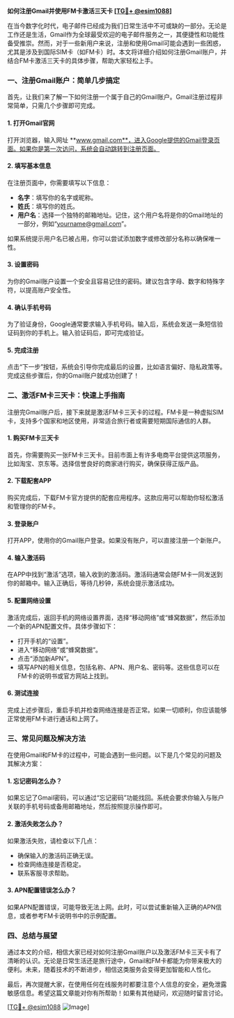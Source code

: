 **如何注册Gmail并使用FM卡激活三天卡 [[TG💪+ @esim1088](https://t.me/s/esim1088)]**

在当今数字化时代，电子邮件已经成为我们日常生活中不可或缺的一部分。无论是工作还是生活，Gmail作为全球最受欢迎的电子邮件服务之一，其便捷性和功能性备受推崇。然而，对于一些新用户来说，注册和使用Gmail可能会遇到一些困惑，尤其是涉及到国际SIM卡（如FM卡）时。本文将详细介绍如何注册Gmail账户，并结合FM卡激活三天卡的具体步骤，帮助大家轻松上手。

### 一、注册Gmail账户：简单几步搞定

首先，让我们来了解一下如何注册一个属于自己的Gmail账户。Gmail注册过程非常简单，只需几个步骤即可完成。

#### 1. 打开Gmail官网
打开浏览器，输入网址 **www.gmail.com**，进入Google提供的Gmail登录页面。如果你是第一次访问，系统会自动跳转到注册页面。

#### 2. 填写基本信息
在注册页面中，你需要填写以下信息：
- **名字**：填写你的名字或昵称。
- **姓氏**：填写你的姓氏。
- **用户名**：选择一个独特的邮箱地址。记住，这个用户名将是你的Gmail地址的一部分，例如“yourname@gmail.com”。

如果系统提示用户名已被占用，你可以尝试添加数字或修改部分名称以确保唯一性。

#### 3. 设置密码
为你的Gmail账户设置一个安全且容易记住的密码。建议包含字母、数字和特殊字符，以提高账户安全性。

#### 4. 确认手机号码
为了验证身份，Google通常要求输入手机号码。输入后，系统会发送一条短信验证码到你的手机上。输入验证码后，即可完成验证。

#### 5. 完成注册
点击“下一步”按钮，系统会引导你完成最后的设置，比如语言偏好、隐私政策等。完成这些步骤后，你的Gmail账户就成功创建了！

### 二、激活FM卡三天卡：快速上手指南

注册完Gmail账户后，接下来就是激活FM卡三天卡的过程。FM卡是一种虚拟SIM卡，支持多个国家和地区使用，非常适合旅行者或需要短期国际通信的人群。

#### 1. 购买FM卡三天卡
首先，你需要购买一张FM卡三天卡。目前市面上有许多电商平台提供这项服务，比如淘宝、京东等。选择信誉良好的商家进行购买，确保获得正版产品。

#### 2. 下载配套APP
购买完成后，下载FM卡官方提供的配套应用程序。这款应用可以帮助你轻松激活和管理你的FM卡。

#### 3. 登录账户
打开APP，使用你的Gmail账户登录。如果没有账户，可以直接注册一个新账户。

#### 4. 输入激活码
在APP中找到“激活”选项，输入收到的激活码。激活码通常会随FM卡一同发送到你的邮箱中。输入正确后，等待几秒钟，系统会提示激活成功。

#### 5. 配置网络设置
激活完成后，返回手机的网络设置界面，选择“移动网络”或“蜂窝数据”，然后添加一个新的APN配置文件。具体步骤如下：
- 打开手机的“设置”。
- 进入“移动网络”或“蜂窝数据”。
- 点击“添加新APN”。
- 填写APN的相关信息，包括名称、APN、用户名、密码等。这些信息可以在FM卡的说明书或官方网站上找到。

#### 6. 测试连接
完成上述步骤后，重启手机并检查网络连接是否正常。如果一切顺利，你应该能够正常使用FM卡进行通话和上网了。

### 三、常见问题及解决方法

在使用Gmail和FM卡的过程中，可能会遇到一些问题。以下是几个常见的问题及其解决方案：

#### 1. 忘记密码怎么办？
如果忘记了Gmail密码，可以通过“忘记密码”功能找回。系统会要求你输入与账户关联的手机号码或备用邮箱地址，然后按照提示操作即可。

#### 2. 激活失败怎么办？
如果激活失败，请检查以下几点：
- 确保输入的激活码正确无误。
- 检查网络连接是否稳定。
- 联系客服寻求帮助。

#### 3. APN配置错误怎么办？
如果APN配置错误，可能导致无法上网。此时，可以尝试重新输入正确的APN信息，或者参考FM卡说明书中的示例配置。

### 四、总结与展望

通过本文的介绍，相信大家已经对如何注册Gmail账户以及激活FM卡三天卡有了清晰的认识。无论是日常生活还是旅行途中，Gmail和FM卡都能为你带来极大的便利。未来，随着技术的不断进步，相信这类服务会变得更加智能和人性化。

最后，再次提醒大家，在使用任何在线服务时都要注意个人信息的安全，避免泄露敏感信息。希望这篇文章能对你有所帮助！如果有其他疑问，欢迎随时留言讨论。

[[TG💪+ @esim1088](https://t.me/s/esim1088) ![Image](https://i.postimg.cc/4NQfJmqS/Snipaste-2025-05-13-00-14-12.png)]